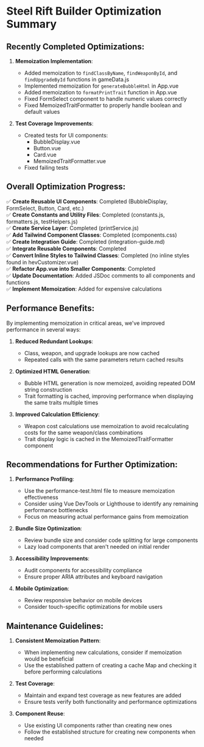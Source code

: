 # Steel Rift Builder Optimization Summary

## Recently Completed Optimizations:

1. **Memoization Implementation**:
   - Added memoization to `findClassByName`, `findWeaponById`, and `findUpgradeById` functions in gameData.js
   - Implemented memoization for `generateBubbleHtml` in App.vue
   - Added memoization to `formatPrintTrait` function in App.vue
   - Fixed FormSelect component to handle numeric values correctly
   - Fixed MemoizedTraitFormatter to properly handle boolean and default values

2. **Test Coverage Improvements**:
   - Created tests for UI components:
     - BubbleDisplay.vue
     - Button.vue
     - Card.vue
     - MemoizedTraitFormatter.vue
   - Fixed failing tests

## Overall Optimization Progress:

✅ **Create Reusable UI Components**: Completed (BubbleDisplay, FormSelect, Button, Card, etc.)  
✅ **Create Constants and Utility Files**: Completed (constants.js, formatters.js, testHelpers.js)  
✅ **Create Service Layer**: Completed (printService.js)  
✅ **Add Tailwind Component Classes**: Completed (components.css)  
✅ **Create Integration Guide**: Completed (integration-guide.md)  
✅ **Integrate Reusable Components**: Completed  
✅ **Convert Inline Styles to Tailwind Classes**: Completed (no inline styles found in hevCustomizer.vue)  
✅ **Refactor App.vue into Smaller Components**: Completed  
✅ **Update Documentation**: Added JSDoc comments to all components and functions  
✅ **Implement Memoization**: Added for expensive calculations  

## Performance Benefits:

By implementing memoization in critical areas, we've improved performance in several ways:

1. **Reduced Redundant Lookups**: 
   - Class, weapon, and upgrade lookups are now cached
   - Repeated calls with the same parameters return cached results

2. **Optimized HTML Generation**: 
   - Bubble HTML generation is now memoized, avoiding repeated DOM string construction
   - Trait formatting is cached, improving performance when displaying the same traits multiple times

3. **Improved Calculation Efficiency**:
   - Weapon cost calculations use memoization to avoid recalculating costs for the same weapon/class combinations
   - Trait display logic is cached in the MemoizedTraitFormatter component

## Recommendations for Further Optimization:

1. **Performance Profiling**: 
   - Use the performance-test.html file to measure memoization effectiveness
   - Consider using Vue DevTools or Lighthouse to identify any remaining performance bottlenecks
   - Focus on measuring actual performance gains from memoization

2. **Bundle Size Optimization**:
   - Review bundle size and consider code splitting for large components
   - Lazy load components that aren't needed on initial render

3. **Accessibility Improvements**:
   - Audit components for accessibility compliance
   - Ensure proper ARIA attributes and keyboard navigation

4. **Mobile Optimization**:
   - Review responsive behavior on mobile devices
   - Consider touch-specific optimizations for mobile users

## Maintenance Guidelines:

1. **Consistent Memoization Pattern**:
   - When implementing new calculations, consider if memoization would be beneficial
   - Use the established pattern of creating a cache Map and checking it before performing calculations

2. **Test Coverage**:
   - Maintain and expand test coverage as new features are added
   - Ensure tests verify both functionality and performance optimizations

3. **Component Reuse**:
   - Use existing UI components rather than creating new ones
   - Follow the established structure for creating new components when needed
